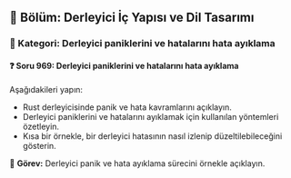 ## 📘 Bölüm: Derleyici İç Yapısı ve Dil Tasarımı  
### 🔹 Kategori: Derleyici paniklerini ve hatalarını hata ayıklama  
#### ❓ Soru 969: Derleyici paniklerini ve hatalarını hata ayıklama

Aşağıdakileri yapın:

- Rust derleyicisinde panik ve hata kavramlarını açıklayın.
- Derleyici paniklerini ve hatalarını ayıklamak için kullanılan yöntemleri özetleyin.
- Kısa bir örnekle, bir derleyici hatasının nasıl izlenip düzeltilebileceğini gösterin.

🔧 **Görev:** Derleyici panik ve hata ayıklama sürecini örnekle açıklayın.
